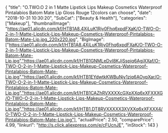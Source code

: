 {
	"title": "O.TWO.O  2 in 1 Matte Lipstick Lips Makeup Cosmetics Waterproof Pintalabios Batom Mate Lip Gloss Rouge 12colors can choose",
	"date": "2018-10-31 10:30:20",
	"SubCat": ["Beauty & Health"],
	"categories": ["Makeup"],
	"thumbnailImage": "https://ae01.alicdn.com/kf/HTB1A8.4XjLuK1Rjy0Fhq6xpdFXaK/O-TWO-O-2-in-1-Matte-Lipstick-Lips-Makeup-Cosmetics-Waterproof-Pintalabios-Batom-Mate-Lip.jpg_220x220.jpg",
	"BigImage": ["https://ae01.alicdn.com/kf/HTB1A8.4XjLuK1Rjy0Fhq6xpdFXaK/O-TWO-O-2-in-1-Matte-Lipstick-Lips-Makeup-Cosmetics-Waterproof-Pintalabios-Batom-Mate-Lip.jpg","https://ae01.alicdn.com/kf/HTB1GNMLeDvI8KJjSspjq6AgjXXaf/O-TWO-O-2-in-1-Matte-Lipstick-Lips-Makeup-Cosmetics-Waterproof-Pintalabios-Batom-Mate-Lip.jpg","https://ae01.alicdn.com/kf/HTB1EYdwtkKWBuNjy1zjq6AOypXar/O-TWO-O-2-in-1-Matte-Lipstick-Lips-Makeup-Cosmetics-Waterproof-Pintalabios-Batom-Mate-Lip.jpg","https://ae01.alicdn.com/kf/HTB1CAZhRVXXXXcGXpXXq6xXFXXXG/O-TWO-O-2-in-1-Matte-Lipstick-Lips-Makeup-Cosmetics-Waterproof-Pintalabios-Batom-Mate-Lip.jpg","https://ae01.alicdn.com/kf/HTB1.DT8RVXXXXX3XVXXq6xXFXXX4/O-TWO-O-2-in-1-Matte-Lipstick-Lips-Makeup-Cosmetics-Waterproof-Pintalabios-Batom-Mate-Lip.jpg"],
	"actualPrice": 2.50,
	"comparePrice": 4.99,
	"linkurl": "http://s.click.aliexpress.com/e/cFUcnJE",
	"inStock": 143
}
